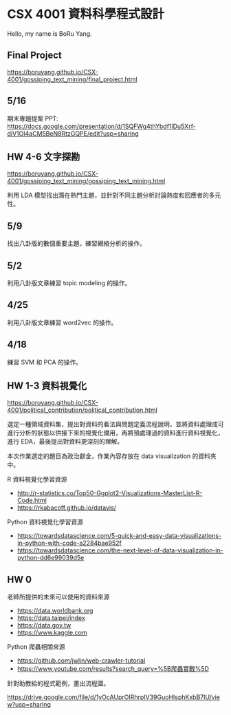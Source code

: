 # CSX 4001 資料科學程式設計

Hello, my name is BoRu Yang.

## Final Project

https://boruyang.github.io/CSX-4001/gossiping_text_mining/final_project.html

## 5/16

期末專題提案 PPT: https://docs.google.com/presentation/d/1SQFWg4thYbdf1lDu5Xrf-djV1OI4aCM5BeN8RtzGQPE/edit?usp=sharing

## HW 4-6 文字探勘
https://boruyang.github.io/CSX-4001/gossiping_text_mining/gossiping_text_mining.html

利用 LDA 模型找出潛在熱門主題，並針對不同主題分析討論熱度和回應者的多元性。

## 5/9
找出八卦版的數個重要主題，練習網絡分析的操作。

## 5/2
利用八卦版文章練習 topic modeling 的操作。

## 4/25
利用八卦版文章練習 word2vec 的操作。

## 4/18
練習 SVM 和 PCA 的操作。

## HW 1-3 資料視覺化
https://boruyang.github.io/CSX-4001/political_contribution/political_contribution.html

選定一種領域資料集，提出對資料的看法與問題定義流程說明，並將資料處理成可進行分析的狀態以供接下來的視覺化備用，再將預處理過的資料進行資料視覺化，進行 EDA，最後提出對資料更深刻的理解。

本次作業選定的題目為政治獻金，作業內容存放在 data visualization 的資料夾中。

R 資料視覺化學習資源
- http://r-statistics.co/Top50-Ggplot2-Visualizations-MasterList-R-Code.html
- https://rkabacoff.github.io/datavis/

Python 資料視覺化學習資源
- https://towardsdatascience.com/5-quick-and-easy-data-visualizations-in-python-with-code-a2284bae952f
- https://towardsdatascience.com/the-next-level-of-data-visualization-in-python-dd6e99039d5e

## HW 0
老師所提供的未來可以使用的資料來源
- https://data.worldbank.org
- https://data.taipei/index
- https://data.gov.tw
- https://www.kaggle.com

Python 爬蟲相關來源
- https://github.com/jwlin/web-crawler-tutorial
- https://www.youtube.com/results?search_query=%5B爬蟲實戰%5D

針對助教給的程式範例，畫出流程圖。

https://drive.google.com/file/d/1yOcAUprOIRhrpIV39GuoHIsphKxbB7IU/view?usp=sharing